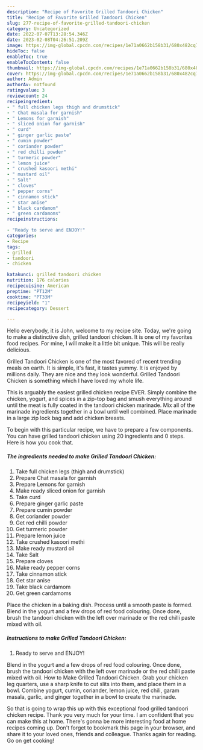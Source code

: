 ```yaml
---
description: "Recipe of Favorite Grilled Tandoori Chicken"
title: "Recipe of Favorite Grilled Tandoori Chicken"
slug: 277-recipe-of-favorite-grilled-tandoori-chicken
category: Uncategorized
date: 2022-07-07T13:28:54.346Z
date: 2023-02-08T04:26:51.209Z
image: https://img-global.cpcdn.com/recipes/1e71a0662b158b31/680x482cq70/grilled-tandoori-chicken-recipe-main-photo.jpg
hideToc: false
enableToc: true
enableTocContent: false
thumbnail: https://img-global.cpcdn.com/recipes/1e71a0662b158b31/680x482cq70/grilled-tandoori-chicken-recipe-main-photo.jpg
cover: https://img-global.cpcdn.com/recipes/1e71a0662b158b31/680x482cq70/grilled-tandoori-chicken-recipe-main-photo.jpg
author: Admin
authorAv: notfound
ratingvalue: 3
reviewcount: 24
recipeingredient:
- " full chicken legs thigh and drumstick"
- " Chat masala for garnish"
- " Lemons for garnish"
- " sliced onion for garnish"
- " curd"
- " ginger garlic paste"
- " cumin powder"
- " coriander powder"
- " red chilli powder"
- " turmeric powder"
- " lemon juice"
- " crushed kasoori methi"
- " mustard oil"
- " Salt"
- " cloves"
- " pepper corns"
- " cinnamon stick"
- " star anise"
- " black cardamom"
- " green cardamoms"
recipeinstructions:

- "Ready to serve and ENJOY!"
categories:
- Recipe
tags:
- grilled
- tandoori
- chicken

katakunci: grilled tandoori chicken 
nutrition: 176 calories
recipecuisine: American
preptime: "PT12M"
cooktime: "PT33M"
recipeyield: "1"
recipecategory: Dessert

---
```



Hello everybody, it is John, welcome to my recipe site. Today, we're going to make a distinctive dish, grilled tandoori chicken. It is one of my favorites food recipes. For mine, I will make it a little bit unique. This will be really delicious.

Grilled Tandoori Chicken is one of the most favored of recent trending meals on earth. It is simple, it's fast, it tastes yummy. It is enjoyed by millions daily. They are nice and they look wonderful. Grilled Tandoori Chicken is something which I have loved my whole life.

This is arguably the easiest grilled chicken recipe EVER. Simply combine the chicken, yogurt, and spices in a zip-top bag and smush everything around until the meat is fully coated in the tandoori chicken marinade. Mix all of the marinade ingredients together in a bowl until well combined. Place marinade in a large zip lock bag and add chicken breasts.


To begin with this particular recipe, we have to prepare a few components. You can have grilled tandoori chicken using 20 ingredients and 0 steps. Here is how you cook that.

<!--inarticleads1-->

##### The ingredients needed to make Grilled Tandoori Chicken:

1. Take  full chicken legs (thigh and drumstick)
1. Prepare  Chat masala for garnish
1. Prepare  Lemons for garnish
1. Make ready  sliced onion for garnish
1. Take  curd
1. Prepare  ginger garlic paste
1. Prepare  cumin powder
1. Get  coriander powder
1. Get  red chilli powder
1. Get  turmeric powder
1. Prepare  lemon juice
1. Take  crushed kasoori methi
1. Make ready  mustard oil
1. Take  Salt
1. Prepare  cloves
1. Make ready  pepper corns
1. Take  cinnamon stick
1. Get  star anise
1. Take  black cardamom
1. Get  green cardamoms


Place the chicken in a baking dish. Process until a smooth paste is formed. Blend in the yogurt and a few drops of red food colouring. Once done, brush the tandoori chicken with the left over marinade or the red chilli paste mixed with oil. 

<!--inarticleads2-->

##### Instructions to make Grilled Tandoori Chicken:


1. Ready to serve and ENJOY!

Blend in the yogurt and a few drops of red food colouring. Once done, brush the tandoori chicken with the left over marinade or the red chilli paste mixed with oil. How to Make Grilled Tandoori Chicken. Grab your chicken leg quarters, use a sharp knife to cut slits into them, and place them in a bowl. Combine yogurt, cumin, coriander, lemon juice, red chili, garam masala, garlic, and ginger together in a bowl to create the marinade. 

So that is going to wrap this up with this exceptional food grilled tandoori chicken recipe. Thank you very much for your time. I am confident that you can make this at home. There's gonna be more interesting food at home recipes coming up. Don't forget to bookmark this page in your browser, and share it to your loved ones, friends and colleague. Thanks again for reading. Go on get cooking!
